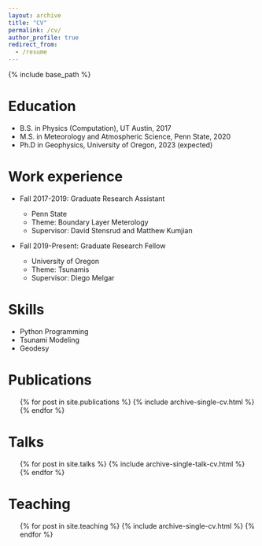 ```yaml
---
layout: archive
title: "CV"
permalink: /cv/
author_profile: true
redirect_from:
  - /resume
---
```


{% include base_path %}

Education
======
* B.S. in Physics (Computation), UT Austin, 2017
* M.S. in Meteorology and Atmospheric Science, Penn State, 2020
* Ph.D in Geophysics, University of Oregon, 2023 (expected)

Work experience
======
* Fall 2017-2019: Graduate Research Assistant
  * Penn State
  * Theme: Boundary Layer Meterology
  * Supervisor: David Stensrud and Matthew Kumjian

* Fall 2019-Present: Graduate Research Fellow
  * University of Oregon
  * Theme: Tsunamis
  * Supervisor: Diego Melgar
  
Skills
======
* Python Programming
* Tsunami Modeling
* Geodesy

Publications
======
  <ul>{% for post in site.publications %}
    {% include archive-single-cv.html %}
  {% endfor %}</ul>
  
Talks
======
  <ul>{% for post in site.talks %}
    {% include archive-single-talk-cv.html %}
  {% endfor %}</ul>
  
Teaching
======
  <ul>{% for post in site.teaching %}
    {% include archive-single-cv.html %}
  {% endfor %}</ul>
  

